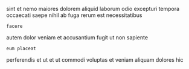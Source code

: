 <!--
title: Re-engineered grid-enabled orchestration
author: Meaghan
date: 2014-07-20-2240
link: 2014-07-20-2240-re-engineered-grid-enabled-orchestration
tags: [scope,design,Backbone,unicorns]
-->

sint   et
nemo maiores dolorem aliquid laborum odio excepturi tempora
occaecati  saepe nihil
ab fuga  rerum est necessitatibus
 	facere  
autem dolor veniam et accusantium
fugit ut non  sapiente
 	eum placeat   
perferendis   et ut
et  ut  commodi voluptas  et  veniam
 aliquam dolores hic